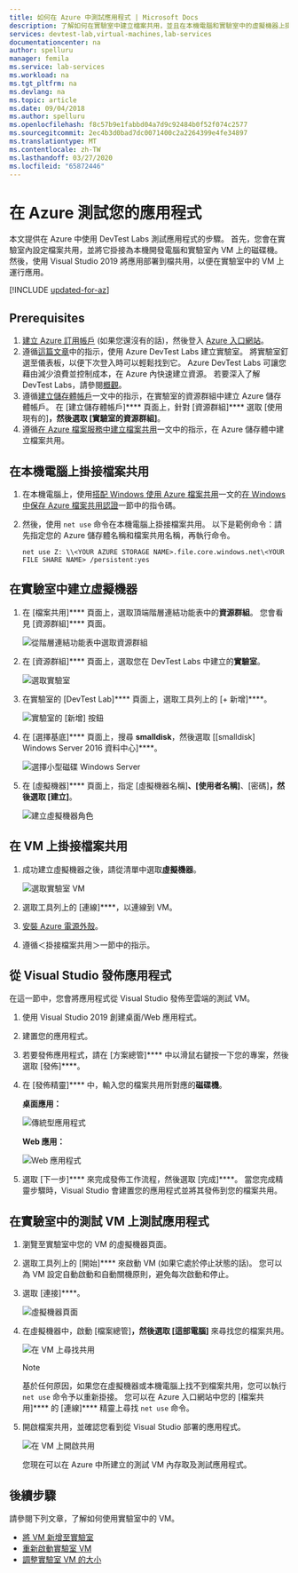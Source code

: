 ```yaml
---
title: 如何在 Azure 中測試應用程式 | Microsoft Docs
description: 了解如何在實驗室中建立檔案共用，並且在本機電腦和實驗室中的虛擬機器上掛接，然後將傳統型/Web 應用程式部署到檔案共用並進行測試。
services: devtest-lab,virtual-machines,lab-services
documentationcenter: na
author: spelluru
manager: femila
ms.service: lab-services
ms.workload: na
ms.tgt_pltfrm: na
ms.devlang: na
ms.topic: article
ms.date: 09/04/2018
ms.author: spelluru
ms.openlocfilehash: f8c57b9e1fabbd04a7d9c92484b0f52f074c2577
ms.sourcegitcommit: 2ec4b3d0bad7dc0071400c2a2264399e4fe34897
ms.translationtype: MT
ms.contentlocale: zh-TW
ms.lasthandoff: 03/27/2020
ms.locfileid: "65872446"
---
```

# <a name="test-your-app-in-azure"></a>在 Azure 測試您的應用程式 
本文提供在 Azure 中使用 DevTest Labs 測試應用程式的步驟。 首先，您會在實驗室內設定檔案共用，並將它掛接為本機開發電腦和實驗室內 VM 上的磁碟機。 然後，使用 Visual Studio 2019 將應用部署到檔共用，以便在實驗室中的 VM 上運行應用。  

[!INCLUDE [updated-for-az](../../includes/updated-for-az.md)]

## <a name="prerequisites"></a>Prerequisites 
1. [建立 Azure 訂用帳戶](https://azure.microsoft.com/free/) (如果您還沒有的話)，然後登入 [Azure 入口網站](https://portal.azure.com)。
2. 遵循[這篇文章](devtest-lab-create-lab.md)中的指示，使用 Azure DevTest Labs 建立實驗室。 將實驗室釘選至儀表板，以便下次登入時可以輕鬆找到它。 Azure DevTest Labs 可讓您藉由減少浪費並控制成本，在 Azure 內快速建立資源。 若要深入了解 DevTest Labs，請參閱[概觀](devtest-lab-overview.md)。 
3. 遵循[建立儲存體帳戶](../storage/common/storage-create-storage-account.md)一文中的指示，在實驗室的資源群組中建立 Azure 儲存體帳戶。 在 [建立儲存體帳戶]**** 頁面上，針對 [資源群組]**** 選取 [使用現有的]****，然後選取 [實驗室的資源群組]****。 
4. 遵循[在 Azure 檔案服務中建立檔案共用](../storage/files/storage-how-to-create-file-share.md)一文中的指示，在 Azure 儲存體中建立檔案共用。 

## <a name="mount-the-file-share-on-your-local-machine"></a>在本機電腦上掛接檔案共用
1. 在本機電腦上，使用[搭配 Windows 使用 Azure 檔案共用](../storage/files/storage-how-to-use-files-windows.md)一文的[在 Windows 中保存 Azure 檔案共用認證](../storage/files/storage-how-to-use-files-windows.md#persisting-azure-file-share-credentials-in-windows)一節中的指令碼。 
2. 然後，使用 `net use` 命令在本機電腦上掛接檔案共用。 以下是範例命令：請先指定您的 Azure 儲存體名稱和檔案共用名稱，再執行命令。 

    `net use Z: \\<YOUR AZURE STORAGE NAME>.file.core.windows.net\<YOUR FILE SHARE NAME> /persistent:yes`

## <a name="create-a-vm-in-the-lab"></a>在實驗室中建立虛擬機器
1. 在 [檔案共用]**** 頁面上，選取頂端階層連結功能表中的**資源群組**。 您會看見 [資源群組]**** 頁面。 
    
    ![從階層連結功能表中選取資源群組](media/test-app-in-azure/select-resource-group-bread-crump.png)
2. 在 [資源群組]**** 頁面上，選取您在 DevTest Labs 中建立的**實驗室**。

    ![選取實驗室](media/test-app-in-azure/select-devtest-lab-in-resource-group.png)
3. 在實驗室的 [DevTest Lab]**** 頁面上，選取工具列上的 [+ 新增]****。 

    ![實驗室的 [新增] 按鈕](media/test-app-in-azure/add-button-in-lab.png)
4. 在 [選擇基底]**** 頁面上，搜尋 **smalldisk**，然後選取 [[smalldisk] Windows Server 2016 資料中心]****。 

    ![選擇小型磁碟 Windows Server](media/test-app-in-azure/choose-small-disk-windows-server.png)
5. 在 [虛擬機器]**** 頁面上，指定 [虛擬機器名稱]****、[使用者名稱]****、[密碼]****，然後選取 [建立]****。    
    
    ![建立虛擬機器角色](media/test-app-in-azure/create-virtual-machine-page.png)    

## <a name="mount-the-file-share-on-your-vm"></a>在 VM 上掛接檔案共用
1. 成功建立虛擬機器之後，請從清單中選取**虛擬機器**。    

    ![選取實驗室 VM](media/test-app-in-azure/select-lab-vm.png)
2. 選取工具列上的 [連線]****，以連線到 VM。 
3. [安裝 Azure 電源外殼](/powershell/azure/install-az-ps)。
4. 遵循＜掛接檔案共用＞一節中的指示。 

## <a name="publish-your-app-from-visual-studio"></a>從 Visual Studio 發佈應用程式
在這一節中，您會將應用程式從 Visual Studio 發佈至雲端的測試 VM。

1. 使用 Visual Studio 2019 創建桌面/Web 應用程式。
2. 建置您的應用程式。
3. 若要發佈應用程式，請在 [方案總管]**** 中以滑鼠右鍵按一下您的專案，然後選取 [發佈]****。 
4. 在 [發佈精靈]**** 中，輸入您的檔案共用所對應的**磁碟機**。

    **桌面應用：**

    ![傳統型應用程式](media/test-app-in-azure/desktop-app.png)

    **Web 應用：**

    ![Web 應用程式](media/test-app-in-azure/web-app.png)

1. 選取 [下一步]**** 來完成發佈工作流程，然後選取 [完成]****。 當您完成精靈步驟時，Visual Studio 會建置您的應用程式並將其發佈到您的檔案共用。 


## <a name="test-the-app-on-your-test-vm-in-the-lab"></a>在實驗室中的測試 VM 上測試應用程式

1. 瀏覽至實驗室中您的 VM 的虛擬機器頁面。 
2. 選取工具列上的 [開始]**** 來啟動 VM (如果它處於停止狀態的話)。 您可以為 VM 設定自動啟動和自動關機原則，避免每次啟動和停止。 
3. 選取 [連接]****。

    ![虛擬機器頁面](media/test-app-in-azure/virtual-machine-page.png)
4. 在虛擬機器中，啟動 [檔案總管]****，然後選取 [這部電腦]**** 來尋找您的檔案共用。

    ![在 VM 上尋找共用](media/test-app-in-azure/find-share-on-vm.png)

    > [!NOTE]
    > 基於任何原因，如果您在虛擬機器或本機電腦上找不到檔案共用，您可以執行 `net use` 命令予以重新掛接。 您可以在 Azure 入口網站中您的 [檔案共用]**** 的 [連線]**** 精靈上尋找 `net use` 命令。
1. 開啟檔案共用，並確認您看到從 Visual Studio 部署的應用程式。 

    ![在 VM 上開啟共用](media/test-app-in-azure/open-file-share.png)

    您現在可以在 Azure 中所建立的測試 VM 內存取及測試應用程式。

## <a name="next-steps"></a>後續步驟
請參閱下列文章，了解如何使用實驗室中的 VM。 

- [將 VM 新增至實驗室](devtest-lab-add-vm.md)
- [重新啟動實驗室 VM](devtest-lab-restart-vm.md)
- [調整實驗室 VM 的大小](devtest-lab-resize-vm.md)
